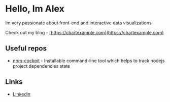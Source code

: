 # Hello, Im Alex

Im very passionate about front-end and interactive data visualizations

Check out my blog - [https://chartexample.com](https://chartexample.com)

## Useful repos

- [npm-cockpit](https://github.com/b0000ring/npm-cockpit) - Installable command-line tool which helps to track nodejs project dependencies state

## Links

- [Linkedin](https://www.linkedin.com/in/achirkin/)
